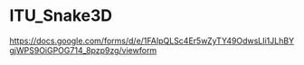 # ITU_Snake3D

https://docs.google.com/forms/d/e/1FAIpQLSc4Er5wZyTY49OdwsLIi1JLhBYgjWPS9OiGPOG714_8pzp9zg/viewform
